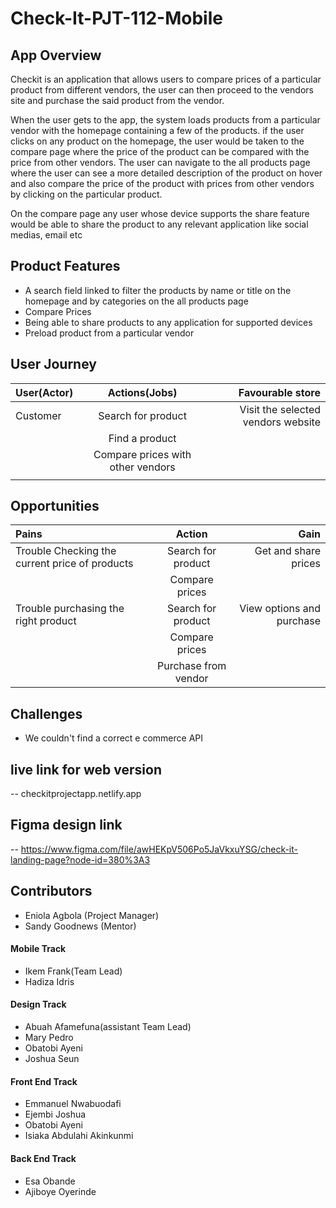 # Check-It-PJT-112-Mobile

## App Overview

Checkit is an application that allows users to compare prices of a particular product from different vendors,
the user can then proceed to the vendors site and purchase the said product from the vendor.

When the user gets to the app, the system loads products from a particular vendor with the homepage containing a few of the products.
if the user clicks on any product on the homepage, the user would be taken to the compare page where the price of the product can be compared with the price from other vendors. The user can navigate to the all products page where the user can see a more detailed description of the product on hover and also compare the price of the product with prices from other vendors by clicking on the particular product.

On the compare page any user whose device supports the share feature would be able to share the product to any relevant application like social medias, email etc

## Product Features

- A search field linked to filter the products by name or title on the homepage and by categories on the all products page
- Compare Prices
- Being able to share products to any application for supported devices
- Preload product from a particular vendor

## User Journey

| User(Actor) |           Actions(Jobs)           |                   Favourable store |
| :---------- | :-------------------------------: | ---------------------------------: |
| Customer    |        Search for product         | Visit the selected vendors website |
|             |          Find a product           |                                    |
|             | Compare prices with other vendors |                                    |
|             |                                   |

## Opportunities

| Pains                                          |        Action        |                      Gain |
| :--------------------------------------------- | :------------------: | ------------------------: |
| Trouble Checking the current price of products |  Search for product  |      Get and share prices |
|                                                |    Compare prices    |                           |
| Trouble purchasing the right product           |  Search for product  | View options and purchase |
|                                                |    Compare prices    |                           |
|                                                | Purchase from vendor |                           |

## Challenges

- We couldn't find a correct e commerce API

## live link for web version

-- checkitprojectapp.netlify.app

## Figma design link

-- https://www.figma.com/file/awHEKpV506Po5JaVkxuYSG/check-it-landing-page?node-id=380%3A3

## Contributors

- Eniola Agbola (Project Manager)
- Sandy Goodnews (Mentor)

#### Mobile Track

- Ikem Frank(Team Lead)
- Hadiza Idris

#### Design Track

- Abuah Afamefuna(assistant Team Lead)
- Mary Pedro
- Obatobi Ayeni
- Joshua Seun

#### Front End Track

- Emmanuel Nwabuodafi
- Ejembi Joshua
- Obatobi Ayeni
- Isiaka Abdulahi Akinkunmi

#### Back End Track

- Esa Obande
- Ajiboye Oyerinde
